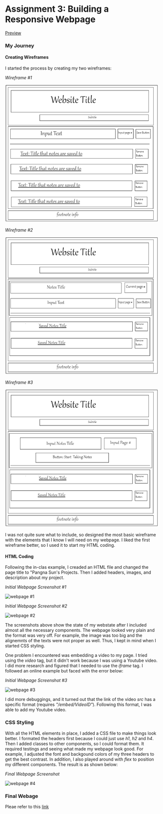 # Assignment 3: Building a Responsive Webpage

[Preview](https://pangnasun.github.io/ConnectionsLab/Week-2/Assignment3_BuidingResponsiveWebsite/)

### My Journey

#### Creating Wireframes
I started the process by creating my two wireframes:

*Wireframe #1*

![Wireframe #1](images/wireframe2.png)


*Wireframe #2*

![Wireframe #1](images/Wireframe3.png)

*Wireframe #3*

![Wireframe #1](images/Wireframe4.png)

I was not quite sure what to include, so designed the most basic wireframe with the elements that I know I will need on my webpage. I liked the first wireframe better, so I used it to start my HTML coding. 

#### HTML Coding
Following the in-clas example, I creaded an HTML file and changed the page title to "Pangna Sun's Projects. Then I added headers, images, and description about my project. 

*Initial Webpage Screenshot #1*

![webpage #1](ScreenShots/webpage_1.png)

*Initial Webpage Screenshot #2*

![webpage #2](ScreenShots/webpage_2.png)

The screenshots above show the state of my webstate after I included almost all the necessary components. The webpage looked very plain and the format was very off. For example, the image was too big and the alignemnts of the texts were not proper as well. Thus, I kept in mind when I started CSS styling. 

One problem I encountered was embedding a video to my page. I tried using the *video* tag, but it didn't work because I was using a Youtube video. I did more research and figured that I needed to use the *iframe* tag. I followed an online example but faced with the error below:

*Initial Webpage Screenshot #3*

![webpage #3](ScreenShots/webpage_3.png)

I did more debuggings, and it turned out that the link of the video *src* has a specific format (requires *"/embed/VideoID"*). Following this format, I was able to add my Youtube video.

### CSS Styling
With all the HTML elements in place, I added a CSS file to make things look better. I formated the headers first because I could just use *h1*, *h2* and *h4*. Then I added classes to other components, so I could format them. It required testings and seeing what made my webpage look good. For example, I adjusted the font and backgound colors of my three headers to get the best contrast. In addition, I also played around with *flex* to position my different components. The result is as shown below:

*Final Webpage Screenshot*

![webpage #4](ScreenShots/webpage_4.png)

### Final Webage
Pleae refer to this [link](https://pangnasun.github.io/ConnectionsLab/Week-1/Assignment2_BuildWebsite/)
